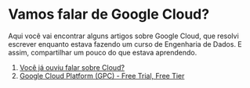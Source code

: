 # Vamos falar de Google Cloud?

Aqui você vai encontrar alguns artigos sobre Google Cloud, que resolvi escrever enquanto estava fazendo um curso de Engenharia de Dados. E assim, compartilhar um pouco do que estava aprendendo.

1. [Você já ouviu falar sobre Cloud?](https://github.com/ariana-caetano/google-cloud/blob/59856181c154e952665218eef72c76ca9f80049c/OuviuFalarCloud.md)
2. [Google Cloud Platform (GPC) - Free Trial, Free Tier](https://github.com/ariana-caetano/google-cloud/blob/37dc5ee23d8b7df8a151d702858a5cb337b46bb7/FreeTrialTier.md)
